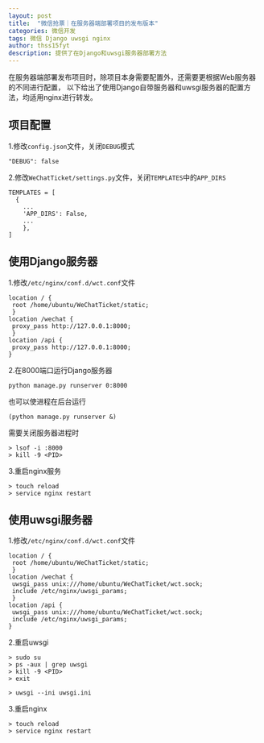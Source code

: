 ```yaml
---
layout: post
title:  "微信抢票｜在服务器端部署项目的发布版本"
categories: 微信开发
tags: 微信 Django uwsgi nginx
author: thss15fyt
description: 提供了在Django和uwsgi服务器部署方法
---
```


在服务器端部署发布项目时，除项目本身需要配置外，还需要更根据Web服务器的不同进行配置，
以下给出了使用Django自带服务器和uwsgi服务器的配置方法，均适用nginx进行转发。

## 项目配置
1.修改`config.json`文件，关闭`DEBUG`模式

    "DEBUG": false

2.修改`WeChatTicket/settings.py`文件，关闭`TEMPLATES`中的`APP_DIRS`

    TEMPLATES = [
      {
        ...
        'APP_DIRS': False,
        ...
        },
    ]

## 使用Django服务器
1.修改`/etc/nginx/conf.d/wct.conf`文件

    location / {
     root /home/ubuntu/WeChatTicket/static;
     }
    location /wechat {
     proxy_pass http://127.0.0.1:8000;
     }
    location /api {
     proxy_pass http://127.0.0.1:8000;
    }
2.在8000端口运行Django服务器

    python manage.py runserver 0:8000

也可以使进程在后台运行

    (python manage.py runserver &)

需要关闭服务器进程时

    > lsof -i :8000
    > kill -9 <PID>

3.重启nginx服务

    > touch reload
    > service nginx restart

## 使用uwsgi服务器
1.修改`/etc/nginx/conf.d/wct.conf`文件

    location / {
     root /home/ubuntu/WeChatTicket/static;
     }
    location /wechat {
     uwsgi_pass unix:///home/ubuntu/WeChatTicket/wct.sock;
     include /etc/nginx/uwsgi_params;
     }
    location /api {
     uwsgi_pass unix:///home/ubuntu/WeChatTicket/wct.sock;
     include /etc/nginx/uwsgi_params;
    }

2.重启uwsgi

    > sudo su
    > ps -aux | grep uwsgi
    > kill -9 <PID>
    > exit

    > uwsgi --ini uwsgi.ini

3.重启nginx

    > touch reload
    > service nginx restart
